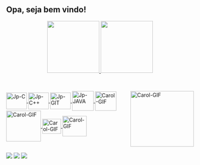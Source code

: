 ## Opa, seja bem vindo!

<div align="center">
<a href="https://github.com/J0aoPaulo">
<img height="140em" src="https://github-readme-stats.vercel.app/api?username=J0aoPaulo&show_icons=true&theme=dark"/>
<img height="140em" src="https://github-readme-stats.vercel.app/api/top-langs/?username=J0aoPaulo&layout=compact&theme=dark"/>
</div>
  
  ##
  
  <div style="display: inline_block"><br>
<img align="center" alt="Jp-C" height="45" width="55" src="https://cdn.jsdelivr.net/gh/devicons/devicon/icons/c/c-original.svg">   
<img align="center" alt="Jp-C++" height="45" width="55" src="https://cdn.jsdelivr.net/gh/devicons/devicon/icons/cplusplus/cplusplus-original.svg">
<img align="center" alt="Jp-GIT" height="45" width="55" src="https://cdn.jsdelivr.net/gh/devicons/devicon/icons/git/git-plain.svg">
<img align="center" alt="Jp-JAVA" height="53" width="58" src="https://cdn.jsdelivr.net/gh/devicons/devicon/icons/java/java-original.svg">
<img align="right" alt="Carol-GIF" height="150" width="170" src="https://i.pinimg.com/originals/1a/56/ea/1a56eaaaf78869d7c6e0e620b2b98394.gif">
<img align="center" alt="Carol-GIF" height="52" width="57" src="https://cdn.jsdelivr.net/gh/devicons/devicon/icons/postgresql/postgresql-plain-wordmark.svg">
<img align="center" alt="Carol-GIF" height="83" width="93" src="https://cdn.jsdelivr.net/gh/devicons/devicon/icons/sqlite/sqlite-original-wordmark.svg">
<img align="center" alt="Carol-GIF" height="40" width="50" src="https://cdn.jsdelivr.net/gh/devicons/devicon/icons/spring/spring-original.svg">
<img align="center" alt="Carol-GIF" height="55" width="65" src="https://cdn.jsdelivr.net/gh/devicons/devicon/icons/mongodb/mongodb-plain-wordmark.svg">

</div>
  
  ##
  
  <div>
    <a href="https://www.instagram.com/_ojoao.almeida/" target="_blank"> <img src="https://img.shields.io/badge/Instagram-E4405F?style=for-the-badge&logo=instagram&logoColor=white" target="_blank"></a>
      <a href="https://www.linkedin.com/in/joaopaulo23/" target="_blank"> <img src="https://img.shields.io/badge/LinkedIn-0077B5?style=for-the-badge&logo=linkedin&logoColor=white" target="_blank"></a>
    <a href="mailto:ojoaopaulo1324@gmail.com"> <img src="https://img.shields.io/badge/Gmail-D14836?style=for-the-badge&logo=gmail&logoColor=white" target="_blank"></a>
